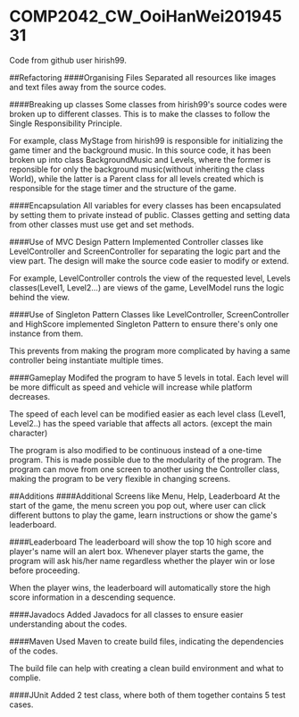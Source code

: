 # COMP2042_CW_OoiHanWei20194531
Code from github user hirish99.
 
##Refactoring
 ####Organising Files
 Separated all resources like images and text files away from the source codes.
 
 ####Breaking up classes
 Some classes from hirish99's source codes were broken up to different classes. This is to make the classes to follow the Single Responsibility Principle.
 
 For example, class MyStage from hirish99 is responsible for initializing the game timer and the background music. In this source code, it has been broken up into class BackgroundMusic and Levels, where the former is reponsible for only the background music(without inheriting the class World), while the latter is a Parent class for all levels created which is responsible for the stage timer and the structure of the game.
 
 ####Encapsulation
 All variables for every classes has been encapsulated by setting them to private instead of public. Classes getting and setting data from other classes must use get and set methods.

 ####Use of MVC Design Pattern
 Implemented Controller classes like LevelController and ScreenController for separating the logic part and the view part. The design will make the source code easier to modify or extend.
   
 For example, LevelController controls the view of the requested level, Levels classes(Level1, Level2...) are views of the game, LevelModel runs the logic behind the view.  
   
 ####Use of Singleton Pattern
 Classes like LevelController, ScreenController and HighScore implemented Singleton Pattern to ensure there's only one instance from them. 
 
 This prevents from making the program more complicated by having a same controller being instantiate multiple times.
 
 ####Gameplay
 Modifed the program to have 5 levels in total. Each level will be more difficult as speed and vehicle will increase while platform decreases.
 
 The speed of each level can be modified easier as each level class (Level1, Level2..) has the speed variable that affects all actors. (except the main character)
 
 The program is also modified to be continuous instead of a one-time program. This is made possible due to the modularity of the program. The program can move from one screen to another using the Controller class, making the program to be very flexible in changing screens. 
 
 
 
 ##Additions
 ####Additional Screens like Menu, Help, Leaderboard
 At the start of the game, the menu screen you pop out, where user can click different buttons to play the game, learn instructions or show the game's leaderboard.
 
 ####Leaderboard
 The leaderboard will show the top 10 high score and player's name will an alert box. Whenever player starts the game, the program will ask his/her name regardless whether the player win or lose before proceeding.
 
 When the player wins, the leaderboard will automatically store the high score information in a descending sequence.
 
 ####Javadocs
 Added Javadocs for all classes to ensure easier understanding about the codes.
  
  ####Maven
  Used Maven to create build files, indicating the dependencies of the codes.
  
  The build file can help with creating a clean build environment and what to complie.
  
  ####JUnit
  Added 2 test class, where both of them together contains 5 test cases.
  